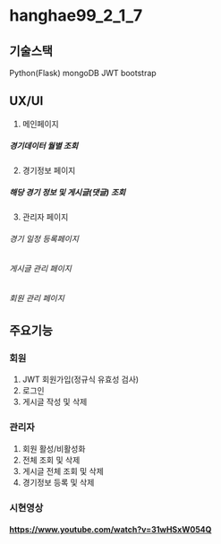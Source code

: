 # hanghae99_2_1_7

## 기술스택

Python(Flask)
mongoDB
JWT
bootstrap

## UX/UI

1. 메인페이지
##### 경기데이터 월별 조회

2. 경기정보 페이지
##### 해당 경기 정보 및 게시글(댓글) 조회

3. 관리자 페이지
###### 경기 일정 등록페이지
###### 게시글 관리 페이지
###### 회원 관리 페이지


## 주요기능

### 회원
1. JWT 회원가입(정규식 유효성 검사)
2. 로그인
3. 게시글 작성 및 삭제

### 관리자
1. 회원 활성/비활성화
2. 전체 조회 및 삭제
3. 게시글 전체 조회 및 삭제
4. 경기정보 등록 및 삭제

### 시현영상
#### https://www.youtube.com/watch?v=31wHSxW054Q

